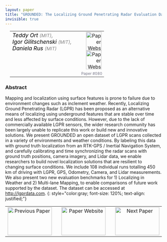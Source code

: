```yaml
---
layout: paper
title: "GROUNDED: The Localizing Ground Penetrating Radar Evaluation Dataset"
invisible: true
---
```

<table width = "95%" style="padding-left: 15px; margin-left: auto; margin-right: 10px;">
<tr><td style = "vertical-align: top; padding-right: 25px;" rowspan="2">
<span style="color:black; font-size: 110%;"><i>
Teddy Ort <span style="color:gray; font-size: 85%">(MIT)</span><span style="color:gray; font-size: 100%">,</span><br>  Igor Gilitschenski <span style="color:gray; font-size: 85%">(MIT)</span><span style="color:gray; font-size: 100%">,</span><br>  Daniela  Rus <span style="color:gray; font-size: 85%">(MIT)</span>
</i></span>
</td>
<td style="text-align: right;"><a href="http://www.roboticsproceedings.org/rss17/p080.pdf"><img src="{{ site.baseurl }}/images/paper_link.png" alt="Paper Website" width = "50"  height = "60"/></a><br> <a href="http://lgprdata.com"><img src="{{ site.baseurl }}/images/website_link.png" alt="Paper Website" width = "50"  height = "60"/></a><br>    </td>
</tr>
<tr>
<td style="color:#777789; text-align:right; font-size: 75%; margin-right:10px;">Paper&nbsp;#080</td>
</tr>
</table>


### Abstract
Mapping and localization using surface features is prone to failure due to environment changes such as inclement weather. Recently, Localizing Ground Penetrating Radar (LGPR) has been proposed as an alternative means of localizing using underground features that are stable over time and less affected by surface conditions. However, due to the lack of commercially available LGPR sensors, the wider research community has been largely unable to replicate this work or build new and innovative solutions. We present GROUNDED an open dataset of LGPR scans collected in a variety of environments and weather conditions. By labeling this data with ground truth localization from an RTK-GPS / Inertial Navigation System, and carefully calibrating and time synchronizing the radar scans with ground truth positions, camera imagery, and Lidar data, we enable researchers to build novel localization solutions that are resilient to changing surface conditions. We include 108 individual runs totalling 450 km of driving with LGPR, GPS, Odometry, Camera, and Lidar measurements. We also present two new evaluation benchmarks for 1) Localizing in Weather and 2) Multi-lane Mapping, to enable comparisons of future work supported by the dataset. The dataset can be accessed at <a href="http://lgprdata.com">http://lgprdata.com</a>.
{: style="color:gray; font-size: 120%; text-align: justified;"}



<table width="100%">
 <tr>
    <td style="width: 30%; text-align: center;"><a href="{{ site.baseurl }}/program/papers/079/">
<img src="{{ site.baseurl }}/images/previous_icon.png"
       alt="Previous Paper" width = "142"  height = "90"/> 
</a> </td>
<td style="text-align: center;"><a href="{{ site.baseurl }}/program/papers">
<img src="{{ site.baseurl }}/images/overview_icon.png"
       alt="Paper Website" width = "142"  height = "90"/> 
</a> </td>
    <td style="width: 30%; text-align: center;"><a href="{{ site.baseurl }}/program/papers/081/">
    <img src="{{ site.baseurl }}/images/next_icon.png"
        alt="Next Paper" width = "142"  height = "90"/>
    </a></td>
</tr>
</table>